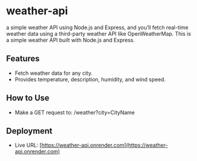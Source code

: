 # weather-api
a simple weather API using Node.js and Express, and you’ll fetch real-time weather data using a third-party weather API like OpenWeatherMap.
This is a simple weather API built with Node.js and Express.

## Features
- Fetch weather data for any city.
- Provides temperature, description, humidity, and wind speed.

## How to Use
- Make a GET request to:
/weather?city=CityName





## Deployment
- Live URL: [https://weather-api.onrender.com](https://weather-api.onrender.com)


